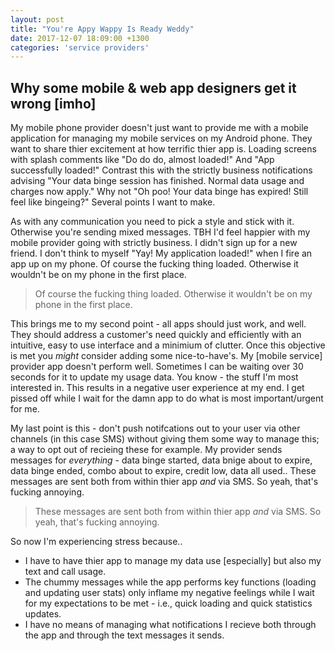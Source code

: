 ```yaml
---
layout: post
title: "You're Appy Wappy Is Ready Weddy"
date: 2017-12-07 18:09:00 +1300
categories: 'service providers'
---
```


## Why some mobile & web app designers get it wrong [imho]

My mobile phone provider doesn't just want to provide me with a mobile application for managing my mobile services on my Android phone.  They want to share thier excitement at how terrific thier app is.  Loading screens with splash comments like "Do do do, almost loaded!" And "App successfully loaded!"  Contrast this with the strictly business notifications advising "Your data binge session has finished.  Normal data usage and charges now apply."  Why not "Oh poo! Your data binge has expired!  Still feel like bingeing?"  Several points I want to make.

As with any communication you need to pick a style and stick with it.  Otherwise you're sending mixed messages.  TBH I'd feel happier with my mobile provider going with strictly business.  I didn't sign up for a new friend.  I don't think to myself "Yay!  My application loaded!" when I fire an app up on my phone.  Of course the fucking thing loaded.  Otherwise it wouldn't be on my phone in the first place.

> Of course the fucking thing loaded.  Otherwise it wouldn't be on my phone in the first place.

This brings me to my second point - all apps should just work, and well.  They should address a customer's need quickly and efficiently with an intuitive, easy to use interface and a minimium of clutter.  Once this objective is met you *might* consider adding some nice-to-have's.  My [mobile service] provider app doesn't perform well.  Sometimes I can be waiting over 30 seconds for it to update my usage data.  You know - the stuff I'm most interested in.  This results in a negative user experience at my end.  I get pissed off while I wait for the damn app to do what is most important/urgent for me.

My last point is this - don't push notifcations out to your user via other channels (in this case SMS) without giving them some way to manage this; a way to opt out of recieing these for example.  My provider sends messages for *everything* - data binge started, data bnige about to expire, data binge ended, combo about to expire, credit low, data all used..  These messages are sent both from within thier app *and* via SMS.  So yeah, that's fucking annoying.

> These messages are sent both from within thier app *and* via SMS.  So yeah, that's fucking annoying.

  So now I'm experiencing stress because..
- I have to have thier app to manage my data use [especially] but also my text and call usage.
- The chummy messages while the app performs key functions (loading and updating user stats) only inflame my negative feelings while I wait for my expectations to be met - i.e., quick loading and quick statistics updates.
- I have no means of managing what notifications I recieve both through the app and through the text messages it sends. 


